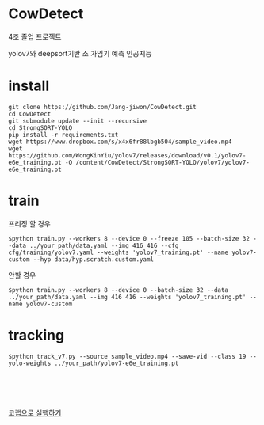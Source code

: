 # CowDetect

4조 졸업 프로젝트 

yolov7와 deepsort기반 소 가임기 예측 인공지능


# install 
```
git clone https://github.com/Jang-jiwon/CowDetect.git
cd CowDetect
git submodule update --init --recursive
cd StrongSORT-YOLO
pip install -r requirements.txt
wget https://www.dropbox.com/s/x4x6fr88lbgb504/sample_video.mp4
wget https://github.com/WongKinYiu/yolov7/releases/download/v0.1/yolov7-e6e_training.pt -O /content/CowDetect/StrongSORT-YOLO/yolov7/yolov7-e6e_training.pt
```

# train
프리징 할 경우

```
$python train.py --workers 8 --device 0 --freeze 105 --batch-size 32 --data ../your_path/data.yaml --img 416 416 --cfg cfg/training/yolov7.yaml --weights 'yolov7_training.pt' --name yolov7-custom --hyp data/hyp.scratch.custom.yaml
```
안할 경우
```
$python train.py --workers 8 --device 0 --batch-size 32 --data ../your_path/data.yaml --img 416 416 --weights 'yolov7_training.pt' --name yolov7-custom 
```


# tracking
```
$python track_v7.py --source sample_video.mp4 --save-vid --class 19 --yolo-weights ../your_path/yolov7-e6e_training.pt
```
</br></br></br></br>
[코랩으로 실행하기](train+tracking.ipynb)
